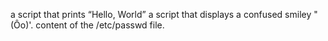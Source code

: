 a script that prints “Hello, World”
a script that displays a confused smiley "(Ôo)'.
content of the /etc/passwd file.
